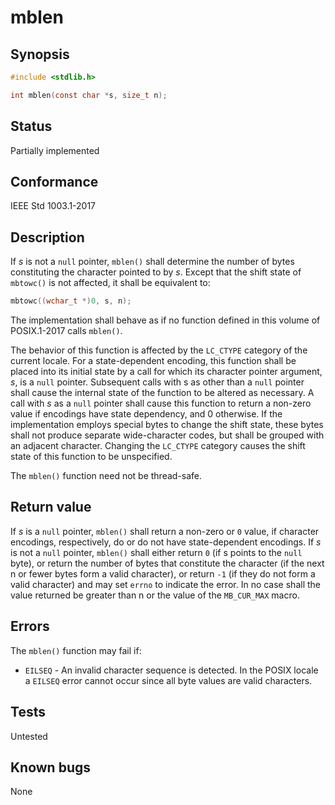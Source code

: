 # mblen

## Synopsis

```c
#include <stdlib.h>

int mblen(const char *s, size_t n);
```

## Status

Partially implemented

## Conformance

IEEE Std 1003.1-2017

## Description

If _s_ is not a `null` pointer, `mblen()` shall determine the number of bytes constituting the character pointed to
by _s_. Except that the shift state of `mbtowc()` is not affected, it shall be equivalent to:

```c
mbtowc((wchar_t *)0, s, n);
```

The implementation shall behave as if no function defined in this volume of POSIX.1-2017 calls `mblen()`.

The behavior of this function is affected by the `LC_CTYPE` category of the current locale. For a state-dependent
encoding, this function shall be placed into its initial state by a call for which its character pointer argument,
_s_, is a `null` pointer. Subsequent calls with s as other than a `null` pointer shall cause the internal state of
the function to be altered as necessary. A call with _s_ as a `null` pointer shall cause this function to return a
non-zero value if encodings have state dependency, and 0 otherwise. If the implementation employs special bytes to
change the shift state, these bytes shall not produce separate wide-character codes, but shall be grouped with an
adjacent character. Changing the `LC_CTYPE` category causes the shift state of this function to be unspecified.

The `mblen()` function need not be thread-safe.

## Return value

If _s_ is a `null` pointer, `mblen()` shall return a non-zero or `0` value, if character encodings, respectively,
do or do not have state-dependent encodings. If _s_ is not a `null` pointer, `mblen()` shall either return `0`
(if s points to the `null` byte), or return the number of bytes that constitute the character (if the next n or
fewer bytes form a valid character), or return `-1` (if they do not form a valid character) and may set `errno`
to indicate the error.  In no case shall the value returned be greater than n or the value of the `MB_CUR_MAX` macro.

## Errors

The `mblen()` function may fail if:

* `EILSEQ` - An invalid character sequence is detected. In the POSIX locale a `EILSEQ` error cannot occur since all
byte values are valid characters.

## Tests

Untested

## Known bugs

None
